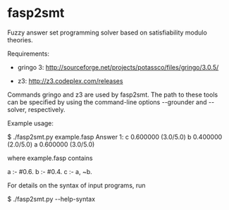 fasp2smt
========

Fuzzy answer set programming solver based on satisfiability modulo theories.

Requirements:

- gringo 3: http://sourceforge.net/projects/potassco/files/gringo/3.0.5/

- z3: http://z3.codeplex.com/releases

Commands gringo and z3 are used by fasp2smt. The path to these tools can be specified by using the command-line options --grounder and --solver, respectively.


Example usage:

$ ./fasp2smt.py example.fasp
Answer 1:
	c	0.600000	(3.0/5.0)
	b	0.400000	(2.0/5.0)
	a	0.600000	(3.0/5.0)

where example.fasp contains

a :- #0.6.
b :- #0.4.
c :- a, ~b.


For details on the syntax of input programs, run

$ ./fasp2smt.py --help-syntax

